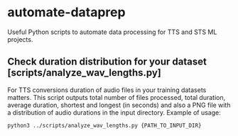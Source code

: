 # automate-dataprep
Useful Python scripts to automate data processing for TTS and STS ML projects.

## Check duration distribution for your dataset [scripts/analyze_wav_lengths.py]
For TTS conversions duration of audio files in your training datasets matters.
This script outputs total number of files processed, total duration, average duration, shortest and longest (in seconds) and also a PNG file with a distribution of audio durations in the input directory.
Example of usage:
```bash
python3 ../scripts/analyze_wav_lengths.py {PATH_TO_INPUT_DIR}
```
